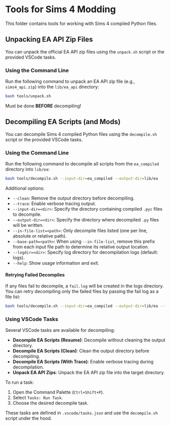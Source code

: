 # Tools for Sims 4 Modding

This folder contains tools for working with Sims 4 compiled Python files.

## Unpacking EA API Zip Files

You can unpack the official EA API zip files using the `unpack.sh` script or the provided VSCode tasks.

### Using the Command Line

Run the following command to unpack an EA API zip file (e.g., `sims4_api.zip`) into the `lib/ea_api` directory:

```sh
bash tools/unpack.sh
```

Must be done **BEFORE** decompiling!

## Decompiling EA Scripts (and Mods)

You can decompile Sims 4 compiled Python files using the `decompile.sh` script or the provided VSCode tasks.

### Using the Command Line

Run the following command to decompile all scripts from the `ea_compiled` directory into `lib/ea`:

```sh
bash tools/decompile.sh --input-dir=ea_compiled --output-dir=lib/ea
```

Additional options:
- `--clean`: Remove the output directory before decompiling.
- `--trace`: Enable verbose tracing output.
- `--input-dir=<dir>`: Specify the directory containing compiled `.pyc` files to decompile.
- `--output-dir=<dir>`: Specify the directory where decompiled `.py` files will be written.
- `--in-file-list=<path>`: Only decompile files listed (one per line, absolute or relative path).
- `--base-path=<path>`: When using `--in-file-list`, remove this prefix from each input file path to determine its relative output location.
- `--logdir=<dir>`: Specify log directory for decompilation logs (default: logs).
- `--help`: Show usage information and exit.

#### Retrying Failed Decompiles

If any files fail to decompile, a `fail.log` will be created in the logs directory.  
You can retry decompiling only the failed files by passing the fail log as a file list:

```sh
bash tools/decompile.sh --input-dir=ea_compiled --output-dir=lib/ea --file-list=lib/ea/decompile_failures.txt
```

### Using VSCode Tasks

Several VSCode tasks are available for decompiling:

- **Decompile EA Scripts (Resume)**: Decompile without cleaning the output directory.
- **Decompile EA Scripts (Clean)**: Clean the output directory before decompiling.
- **Decompile EA Scripts (With Trace)**: Enable verbose tracing during decompilation.
- **Unpack EA API Zips**: Unpack the EA API zip file into the target directory.

To run a task:
1. Open the Command Palette (`Ctrl+Shift+P`).
2. Select `Tasks: Run Task`.
3. Choose the desired decompile task.

These tasks are defined in `.vscode/tasks.json` and use the `decompile.sh` script under the hood.


